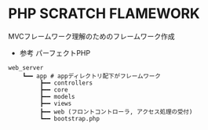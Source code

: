 # PHP SCRATCH FLAMEWORK
MVCフレームワーク理解のためのフレームワーク作成
- 参考 パーフェクトPHP

```
web_server
    ┗━━ app # appディレクトリ配下がフレームワーク
         ┣━━ controllers
         ┣━━ core
         ┣━━ models
         ┣━━ views
         ┣━━ web (フロントコントローラ, アクセス処理の受付)
         ┗━━ bootstrap.php
```

